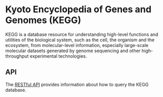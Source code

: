 # Kyoto Encyclopedia of Genes and Genomes (KEGG)
KEGG is a database resource for understanding high-level functions and utilities of the biological system, such as the cell, the organism and the ecosystem, from molecular-level information, especially large-scale molecular datasets generated by genome sequencing and other high-throughput experimental technologies.

## API
The [RESTful API](https://www.kegg.jp/kegg/rest/keggapi.html) provides information about how to query the KEGG database.